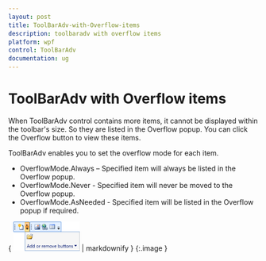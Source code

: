 ```yaml
---
layout: post
title: ToolBarAdv-with-Overflow-items
description: toolbaradv with overflow items
platform: wpf
control: ToolBarAdv
documentation: ug
---
```


# ToolBarAdv with Overflow items

When ToolBarAdv control contains more items, it cannot be displayed within the toolbar's size. So they are listed in the Overflow popup. You can click the Overflow button to view these items. 

ToolBarAdv enables you to set the overflow mode for each item. 

* OverflowMode.Always – Specified item will always be listed in the Overflow popup.
* OverflowMode.Never - Specified item will never be moved to the Overflow popup.
* OverflowMode.AsNeeded - Specified item will be listed in the Overflow popup if required. 



{ ![](ToolBarAdv-with-Overflow-items_images/ToolBarAdv-with-Overflow-items_img1.png) | markdownify }
{:.image }





